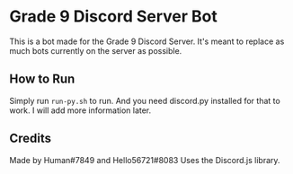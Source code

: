 # Grade 9 Discord Server Bot

This is a bot made for the Grade 9 Discord Server. It's meant to replace as much bots currently on the server as possible.

## How to Run

Simply run `run-py.sh` to run. And you need discord.py installed for that to work. I will add more information later.

## Credits

Made by Human#7849 and Hello56721#8083
Uses the Discord.js library.
